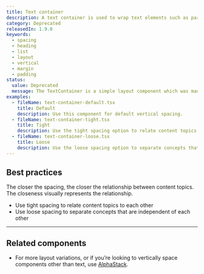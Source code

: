 ```yaml
---
title: Text container
description: A text container is used to wrap text elements such as paragraphs, headings, and lists to give them vertical spacing.
category: Deprecated
releasedIn: 1.9.0
keywords:
  - spacing
  - heading
  - list
  - layout
  - vertical
  - margin
  - padding
status:
  value: Deprecated
  message: The TextContainer is a simple layout component which was made redundant by the Stack component. Use AlphaStack with `gap` values of 2, 4, and 5 to replicate layouts.
examples:
  - fileName: text-container-default.tsx
    title: Default
    description: Use this component for default vertical spacing.
  - fileName: text-container-tight.tsx
    title: Tight
    description: Use the tight spacing option to relate content topics to each other.
  - fileName: text-container-loose.tsx
    title: Loose
    description: Use the loose spacing option to separate concepts that are independent of each other.
---
```


## Best practices

The closer the spacing, the closer the relationship between content topics. The closeness visually represents the relationship.

- Use tight spacing to relate content topics to each other
- Use loose spacing to separate concepts that are independent of each other

---

## Related components

- For more layout variations, or if you’re looking to vertically space components other than text, use [AlphaStack](https://polaris.shopify.com/components/layout-and-structure/alpha-stack).
